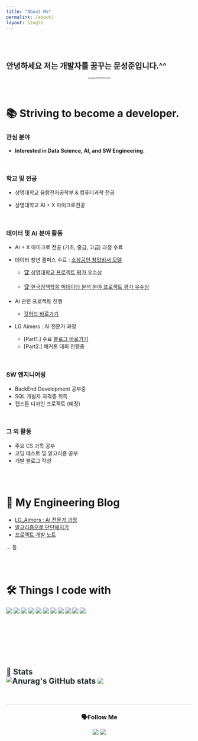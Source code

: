 ```yaml
---
title: "About Me"
permalink: /about/
layout: single
---
```


<br>

<br>



## 안녕하세요 저는 개발자를 꿈꾸는 문성준입니다.^^

<div style="text-align:center;">
  <img src="{{site.url}}/images/about/image-20240214141531328.png" alt="image-20240214141531328" style="zoom:30%;" />
</div>
<br>

<br>

# 📚 Striving to become a developer.

### **관심 분야**

-  **Interested in Data Science, AI, and SW Engineering.**

<br>

### **학교 및 전공**

-  상명대학교 융합전자공학부 & 컴퓨터과학 전공 

-  상명대학교 AI + X 마이크로전공

<br>

### 데이터 및 AI 분야 활동

-  AI + X 마이크로 전공 (기초, 중급, 고급) 과정 수료

-  데이터 청년 캠퍼스 수료  : [소상공인 창업비서 모델](https://github.com/dessertgomjelly/Data-youth-campus)

   -  [🏆 상명대학교 프로젝트 평가 우수상](https://github.com/dessertgomjelly/Data-youth-campus/blob/main/Awards/awards1.jpeg)

   -  [🏆 한국정책학회 빅데이터 분석 분야 프로젝트 평가 우수상](https://github.com/dessertgomjelly/Data-youth-campus/blob/main/Awards/awards2.jpeg)

-  AI 관련 프로젝트 진행 
   -  [깃허브 바로가기](https://github.com/dessertgomjelly)

-  LG Aimers : AI 전문가 과정 
   -  [Part1.] 수료 [블로그 바로가기](https://dessertgomjelly.github.io/categories/#lg-aimers)
   -  [Part2.] 해커톤 대회 진행중

<br>

### SW 엔지니어링

-  BackEnd Development 공부중
-  SQL 개발자 자격증 취득
-  캡스톤 디자인 프로젝트 (예정)

 <br>

### 그 외 활동

-  주요 CS 과목 공부
-  코딩 테스트 및 알고리즘 공부
-  개발 블로그 작성



<br>

<br>



# 🌙 My Engineering Blog 

-  [LG_Aimers : AI 전문가 과정](https://dessertgomjelly.github.io/categories/#lg-aimers) 
-  [알고리즘으로 단단해지기](https://dessertgomjelly.github.io/categories/#algorithm) 
-  [프로젝트 개발 노트](https://dessertgomjelly.github.io/categories/#project)

... 등

<br>

<br>

# 🛠️ Things I code with 

<div align=left>
<img src="https://img.shields.io/badge/python-3776AB?style=for-the-badge&logo=python&logoColor=white">
<img src="https://img.shields.io/badge/java-007396?style=for-the-badge&logo=java&logoColor=white">
<img src="https://img.shields.io/badge/OpenJDK-437291?style=for-the-badge&logo=OpenJDK&logoColor=white"/>
<img src="https://img.shields.io/badge/C-A8B9CC?style=for-the-badge&logo=C&logoColor=white"/>
<img src="https://img.shields.io/badge/c++-00599C?style=for-the-badge&logo=c%2B%2B&logoColor=white">
<img src="https://img.shields.io/badge/mysql-4479A1?style=for-the-badge&logo=mysql&logoColor=white">
<img src="https://img.shields.io/badge/mongoDB-47A248?style=for-the-badge&logo=MongoDB&logoColor=white">
<img src="https://img.shields.io/badge/spring-6DB33F?style=for-the-badge&logo=spring&logoColor=white">
<img src="https://img.shields.io/badge/springboot-6DB33F?style=for-the-badge&logo=springboot&logoColor=white">
<img src="https://img.shields.io/badge/git-F05032?style=for-the-badge&logo=git&logoColor=white">
<img src="https://img.shields.io/badge/github-181717?style=for-the-badge&logo=github&logoColor=white">

​    

<br>

<br>

 

<br>

<br>

<h2 style="border-bottom: 1px solid #d8dee4; color: #282d33;"> 🏅 Stats
<div align="left">
  <img src="https://github-readme-stats.vercel.app/api?username=dessertgomjelly&show_icons=true&theme=graywhite" alt="Anurag's GitHub stats" />
<img src="https://github-readme-stats.vercel.app/api/top-langs/?username=dessertgomjelly&layout=compact&bg_color=180,00000000,&title_color=000000&text_color=000000" />
</div>



<br>

<br>

<h3 align="center"> 🗣️Follow Me
<p align="center">
  <a href="https://www.instagram.com/dessert_gomjelly/"><img src="https://img.shields.io/badge/Instagram-E4405F?style=flat-square&logo=Instagram&logoColor=white&link=https://www.instagram.com/hye_inisfree/"/></a>
  <a href="mailto:msj12910@naver.com"><img src="https://img.shields.io/badge/Mail-d14836?style=flat-square&logo=Gmail&logoColor=white&link=msj1291@naver.com"/></a>
</p>


